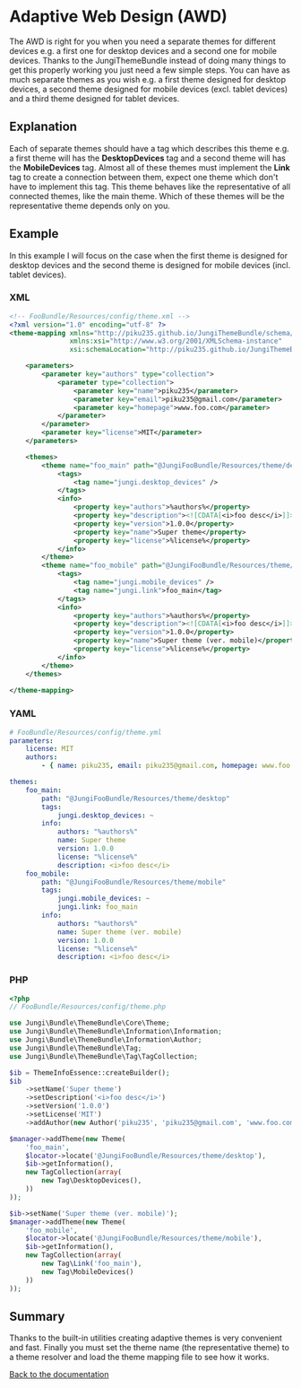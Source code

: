 Adaptive Web Design (AWD)
=========================

The AWD is right for you when you need a separate themes for different devices e.g. a first one for desktop devices
and a second one for mobile devices. Thanks to the JungiThemeBundle instead of doing many things to get this properly
working you just need a few simple steps. You can have as much separate themes as you wish e.g. a first theme designed
for desktop devices, a second theme designed for mobile devices (excl. tablet devices) and a third theme designed for
tablet devices.

Explanation
-----------

Each of separate themes should have a tag which describes this theme e.g. a first theme will has the **DesktopDevices**
tag and a second theme will has the **MobileDevices** tag. Almost all of these themes must implement the **Link** tag
to create a connection between them, expect one theme which don't have to implement this tag. This theme behaves like
the representative of all connected themes, like the main theme. Which of these themes will be the representative theme
depends only on you.

Example
-------

In this example I will focus on the case when the first theme is designed for desktop devices and the second theme is
designed for mobile devices (incl. tablet devices).

### XML

```xml
<!-- FooBundle/Resources/config/theme.xml -->
<?xml version="1.0" encoding="utf-8" ?>
<theme-mapping xmlns="http://piku235.github.io/JungiThemeBundle/schema/theme-mapping"
               xmlns:xsi="http://www.w3.org/2001/XMLSchema-instance"
               xsi:schemaLocation="http://piku235.github.io/JungiThemeBundle/schema/theme-mapping https://raw.githubusercontent.com/piku235/JungiThemeBundle/master/Mapping/Loader/schema/theme-1.0.xsd">

    <parameters>
        <parameter key="authors" type="collection">
            <parameter type="collection">
                <parameter key="name">piku235</parameter>
                <parameter key="email">piku235@gmail.com</parameter>
                <parameter key="homepage">www.foo.com</parameter>
            </parameter>
        </parameter>
        <parameter key="license">MIT</parameter>
    </parameters>

    <themes>
        <theme name="foo_main" path="@JungiFooBundle/Resources/theme/desktop">
            <tags>
                <tag name="jungi.desktop_devices" />
            </tags>
            <info>
                <property key="authors">%authors%</property>
                <property key="description"><![CDATA[<i>foo desc</i>]]></property>
                <property key="version">1.0.0</property>
                <property key="name">Super theme</property>
                <property key="license">%license%</property>
            </info>
        </theme>
        <theme name="foo_mobile" path="@JungiFooBundle/Resources/theme/mobile">
            <tags>
                <tag name="jungi.mobile_devices" />
                <tag name="jungi.link">foo_main</tag>
            </tags>
            <info>
                <property key="authors">%authors%</property>
                <property key="description"><![CDATA[<i>foo desc</i>]]></property>
                <property key="version">1.0.0</property>
                <property key="name">Super theme (ver. mobile)</property>
                <property key="license">%license%</property>
            </info>
        </theme>
    </themes>
    
</theme-mapping>
```

### YAML

```yml
# FooBundle/Resources/config/theme.yml
parameters:
    license: MIT
    authors:
        - { name: piku235, email: piku235@gmail.com, homepage: www.foo.com }

themes:
    foo_main:
        path: "@JungiFooBundle/Resources/theme/desktop"
        tags:
            jungi.desktop_devices: ~
        info:
            authors: "%authors%"
            name: Super theme
            version: 1.0.0
            license: "%license%"
            description: <i>foo desc</i>
    foo_mobile:
        path: "@JungiFooBundle/Resources/theme/mobile"
        tags:
            jungi.mobile_devices: ~
            jungi.link: foo_main
        info:
            authors: "%authors%"
            name: Super theme (ver. mobile)
            version: 1.0.0
            license: "%license%"
            description: <i>foo desc</i>

```

### PHP

```php
<?php
// FooBundle/Resources/config/theme.php

use Jungi\Bundle\ThemeBundle\Core\Theme;
use Jungi\Bundle\ThemeBundle\Information\Information;
use Jungi\Bundle\ThemeBundle\Information\Author;
use Jungi\Bundle\ThemeBundle\Tag;
use Jungi\Bundle\ThemeBundle\Tag\TagCollection;

$ib = ThemeInfoEssence::createBuilder();
$ib
    ->setName('Super theme')
    ->setDescription('<i>foo desc</i>')
    ->setVersion('1.0.0')
    ->setLicense('MIT')
    ->addAuthor(new Author('piku235', 'piku235@gmail.com', 'www.foo.com'));

$manager->addTheme(new Theme(
    'foo_main',
    $locator->locate('@JungiFooBundle/Resources/theme/desktop'),
    $ib->getInformation(),
    new TagCollection(array(
        new Tag\DesktopDevices(),
    ))
));

$ib->setName('Super theme (ver. mobile)');
$manager->addTheme(new Theme(
    'foo_mobile',
    $locator->locate('@JungiFooBundle/Resources/theme/mobile'),
    $ib->getInformation(),
    new TagCollection(array(
        new Tag\Link('foo_main'),
        new Tag\MobileDevices()
    ))
));
```

Summary
-------

Thanks to the built-in utilities creating adaptive themes is very convenient and fast. Finally you must set the theme
name (the representative theme) to a theme resolver and load the theme mapping file to see how it works.

[Back to the documentation](https://github.com/piku235/JungiThemeBundle/blob/master/Resources/doc/index.md)